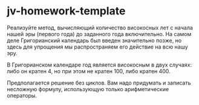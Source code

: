 # jv-homework-template
Реализуйте метод, вычисляющий количество високосных лет с начала нашей эры (первого года)
до заданного года включительно. На самом деле Григорианский календарь был введен значительно
позже, но здесь для упрощения мы распространяем его действие на всю нашу эру.

В Григорианском календаре год является високосным в двух случаях: либо он кратен 4,
но при этом не кратен 100, либо кратен 400.

Предполагается решение без циклов. Вам надо придумать и записать несложную формулу,
использующую только арифметические операторы.
